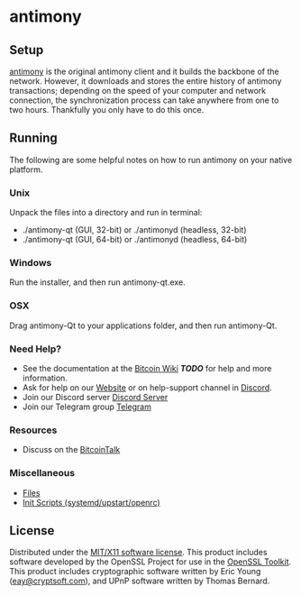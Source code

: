 antimony
=====================

Setup
---------------------
[antimony](https://www.antimonyproject.org/antimony-wallets/) is the original antimony client and it builds the backbone of the network. However, it downloads and stores the entire history of antimony transactions; depending on the speed of your computer and network connection, the synchronization process can take anywhere from one to two hours. Thankfully you only have to do this once.

Running
---------------------
The following are some helpful notes on how to run antimony on your native platform.

### Unix

Unpack the files into a directory and run in terminal:

- ./antimony-qt (GUI, 32-bit) or ./antimonyd (headless, 32-bit)
- ./antimony-qt (GUI, 64-bit) or ./antimonyd (headless, 64-bit)

### Windows

Run the installer, and then run antimony-qt.exe.

### OSX

Drag antimony-Qt to your applications folder, and then run antimony-Qt.

### Need Help?

* See the documentation at the [Bitcoin Wiki](https://en.bitcoin.it/wiki/Main_Page) ***TODO***
for help and more information.
* Ask for help on our [Website](https://www.antimonyproject.org/help-support/) or on help-support channel in [Discord](http://discordapp.com/invite/B8F7Jdv).
* Join our Discord server [Discord Server](http://discordapp.com/invite/B8F7Jdv)
* Join our Telegram group [Telegram](http://t.me/antimonycoin )

### Resources

* Discuss on the [BitcoinTalk](https://bitcointalk.org/index.php?topic=1848351.0)

### Miscellaneous

- [Files](files.md)
- [Init Scripts (systemd/upstart/openrc)](init.md)

License
---------------------
Distributed under the [MIT/X11 software license](http://www.opensource.org/licenses/mit-license.php).
This product includes software developed by the OpenSSL Project for use in the [OpenSSL Toolkit](https://www.openssl.org/). This product includes
cryptographic software written by Eric Young ([eay@cryptsoft.com](mailto:eay@cryptsoft.com)), and UPnP software written by Thomas Bernard.
